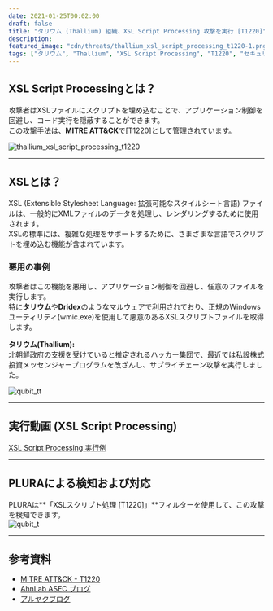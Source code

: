 ```yaml
---
date: 2021-01-25T00:02:00
draft: false
title: "タリウム (Thallium) 組織、XSL Script Processing 攻撃を実行 [T1220]"
description: 
featured_image: "cdn/threats/thallium_xsl_script_processing_t1220-1.png"
tags: ["タリウム", "Thallium", "XSL Script Processing", "T1220", "セキュリティ", "攻撃手法", "WMIC", "MITRE ATT&CK"]
---
```


## XSL Script Processingとは？

攻撃者はXSLファイルにスクリプトを埋め込むことで、アプリケーション制御を回避し、コード実行を隠蔽することができます。  
この攻撃手法は、**MITRE ATT&CK**で[T1220]として管理されています。

<!--more-->
![thallium_xsl_script_processing_t1220](https://blog.plura.io/cdn/threats/thallium_xsl_script_processing_t1220-1.png)

---

## XSLとは？

XSL (Extensible Stylesheet Language: 拡張可能なスタイルシート言語) ファイルは、一般的にXMLファイルのデータを処理し、レンダリングするために使用されます。  
XSLの標準には、複雑な処理をサポートするために、さまざまな言語でスクリプトを埋め込む機能が含まれています。

### 悪用の事例
攻撃者はこの機能を悪用し、アプリケーション制御を回避し、任意のファイルを実行します。  
特に**タリウム**や**Dridex**のようなマルウェアで利用されており、正規のWindowsユーティリティ(wmic.exe)を使用して悪意のあるXSLスクリプトファイルを取得します。

**タリウム(Thallium):**  
北朝鮮政府の支援を受けていると推定されるハッカー集団で、最近では私設株式投資メッセンジャープログラムを改ざんし、サプライチェーン攻撃を実行しました。

![qubit_tt](https://github.com/user-attachments/assets/f5653c30-9007-484b-88bf-3f1e3f55a87b)

---

## 実行動画 (XSL Script Processing)

[XSL Script Processing 実行例](https://docs.plura.io/ko/video/demo/web/xsl)

---

## PLURAによる検知および対応

PLURAは**「XSLスクリプト処理 [T1220]」**フィルターを使用して、この攻撃を検知できます。  
![qubit_t](https://github.com/user-attachments/assets/950a7355-2735-4c39-97ec-8754075e39a4)

---

## 参考資料

- [MITRE ATT&CK - T1220](https://attack.mitre.org/techniques/T1220/)
- [AhnLab ASEC ブログ](https://asec.ahnlab.com/ko/1344/)
- [アルヤクブログ](https://blog.alyac.co.kr/3489/)
